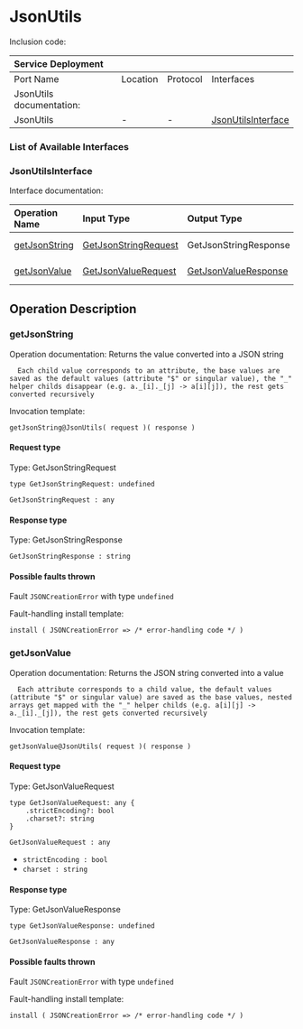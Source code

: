 # JsonUtils

Inclusion code: 

| Service Deployment |  |  |  |
| :--- | :--- | :--- | :--- |
| Port Name | Location | Protocol | Interfaces |
| JsonUtils documentation: |  |  |  |
| JsonUtils | - | - | [JsonUtilsInterface](json_utils.md#JsonUtilsInterface) |

### List of Available Interfaces

### JsonUtilsInterface <a id="JsonUtilsInterface"></a>

Interface documentation:

| Operation Name | Input Type | Output Type | Faults |
| :--- | :--- | :--- | :--- |
| [getJsonString](json_utils.md#getJsonString) | [GetJsonStringRequest](json_utils.md#GetJsonStringRequest) | GetJsonStringResponse |  JSONCreationError\( undefined \) |
| [getJsonValue](json_utils.md#getJsonValue) | [GetJsonValueRequest](json_utils.md#GetJsonValueRequest) | [GetJsonValueResponse](json_utils.md#GetJsonValueResponse) |  JSONCreationError\( undefined \) |

## Operation Description

### getJsonString <a id="getJsonString"></a>

Operation documentation: Returns the value converted into a JSON string

```text
  Each child value corresponds to an attribute, the base values are saved as the default values (attribute "$" or singular value), the "_" helper childs disappear (e.g. a._[i]._[j] -> a[i][j]), the rest gets converted recursively
```

Invocation template:

```text
getJsonString@JsonUtils( request )( response )
```

#### Request type <a id="GetJsonStringRequest"></a>

Type: GetJsonStringRequest

```text
type GetJsonStringRequest: undefined
```

`GetJsonStringRequest : any`

#### Response type

Type: GetJsonStringResponse

`GetJsonStringResponse : string`

#### Possible faults thrown

Fault `JSONCreationError` with type `undefined`

Fault-handling install template:

```text
install ( JSONCreationError => /* error-handling code */ )
```

### getJsonValue <a id="getJsonValue"></a>

Operation documentation: Returns the JSON string converted into a value

```text
  Each attribute corresponds to a child value, the default values (attribute "$" or singular value) are saved as the base values, nested arrays get mapped with the "_" helper childs (e.g. a[i][j] -> a._[i]._[j]), the rest gets converted recursively
```

Invocation template:

```text
getJsonValue@JsonUtils( request )( response )
```

#### Request type <a id="GetJsonValueRequest"></a>

Type: GetJsonValueRequest

```text
type GetJsonValueRequest: any {
    .strictEncoding?: bool
    .charset?: string
}
```

`GetJsonValueRequest : any`

* `strictEncoding : bool`
* `charset : string`

#### Response type <a id="GetJsonValueResponse"></a>

Type: GetJsonValueResponse

```text
type GetJsonValueResponse: undefined
```

`GetJsonValueResponse : any`

#### Possible faults thrown

Fault `JSONCreationError` with type `undefined`

Fault-handling install template:

```text
install ( JSONCreationError => /* error-handling code */ )
```

